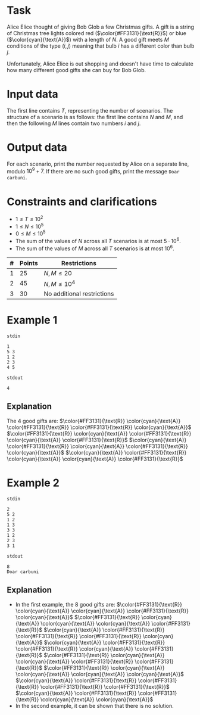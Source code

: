 # Task

Alice Elice thought of giving Bob Glob a few Christmas gifts. A gift is a string of Christmas tree lights colored red ($\color{#FF3131}{\text{R}}$) or blue ($\color{cyan}{\text{A}}$) with a length of $N$. A good gift meets $M$ conditions of the type $(i, j)$ meaning that bulb $i$ has a different color than bulb $j$.

Unfortunately, Alice Elice is out shopping and doesn't have time to calculate how many different good gifts she can buy for Bob Glob.

# Input data

The first line contains $T$, representing the number of scenarios. The structure of a scenario is as follows: the first line contains $N$ and $M$, and then the following $M$ lines contain two numbers $i$ and $j$.

# Output data

For each scenario, print the number requested by Alice on a separate line, modulo $10^9 + 7$. If there are no such good gifts, print the message `Doar carbuni`.

# Constraints and clarifications

* $1 \leq T \leq 10^2$
* $1 \leq N \leq 10^5$
* $0 \leq M \leq 10^5$
* The sum of the values of $N$ across all $T$ scenarios is at most $5 \cdot 10^6$.
* The sum of the values of $M$ across all $T$ scenarios is at most $10^6$.

| # | Points | Restrictions | 
| - | ------ | ------------ |
| 1 | 25     | $N, M \leq 20$ |
| 2 | 45     | $N, M \leq 10^4$ |
| 3 | 30     | No additional restrictions |

# Example 1

`stdin`
```
1
5 3
1 2
2 3
4 5
```

`stdout`
```
4
```

## Explanation
The $4$ good gifts are:
$\color{#FF3131}{\text{R}} \color{cyan}{\text{A}} \color{#FF3131}{\text{R}} \color{#FF3131}{\text{R}} \color{cyan}{\text{A}}$
$\color{#FF3131}{\text{R}} \color{cyan}{\text{A}} \color{#FF3131}{\text{R}} \color{cyan}{\text{A}} \color{#FF3131}{\text{R}}$
$\color{cyan}{\text{A}} \color{#FF3131}{\text{R}} \color{cyan}{\text{A}} \color{#FF3131}{\text{R}} \color{cyan}{\text{A}}$
$\color{cyan}{\text{A}} \color{#FF3131}{\text{R}} \color{cyan}{\text{A}} \color{cyan}{\text{A}} \color{#FF3131}{\text{R}}$

# Example 2

`stdin`
```
2
5 2
1 2
1 3
3 3
1 2
2 3
3 1
```

`stdout`
```
8
Doar carbuni
```

## Explanation

* In the first example, the $8$ good gifts are:
$\color{#FF3131}{\text{R}} \color{cyan}{\text{A}} \color{cyan}{\text{A}} \color{#FF3131}{\text{R}} \color{cyan}{\text{A}}$
$\color{#FF3131}{\text{R}} \color{cyan}{\text{A}} \color{cyan}{\text{A}} \color{cyan}{\text{A}} \color{#FF3131}{\text{R}}$
$\color{cyan}{\text{A}} \color{#FF3131}{\text{R}} \color{#FF3131}{\text{R}} \color{#FF3131}{\text{R}} \color{cyan}{\text{A}}$
$\color{cyan}{\text{A}} \color{#FF3131}{\text{R}} \color{#FF3131}{\text{R}} \color{cyan}{\text{A}} \color{#FF3131}{\text{R}}$
$\color{#FF3131}{\text{R}} \color{cyan}{\text{A}} \color{cyan}{\text{A}} \color{#FF3131}{\text{R}} \color{#FF3131}{\text{R}}$
$\color{#FF3131}{\text{R}} \color{cyan}{\text{A}} \color{cyan}{\text{A}} \color{cyan}{\text{A}} \color{cyan}{\text{A}}$
$\color{cyan}{\text{A}} \color{#FF3131}{\text{R}} \color{#FF3131}{\text{R}} \color{#FF3131}{\text{R}} \color{#FF3131}{\text{R}}$
$\color{cyan}{\text{A}} \color{#FF3131}{\text{R}} \color{#FF3131}{\text{R}} \color{cyan}{\text{A}} \color{cyan}{\text{A}}$
* In the second example, it can be shown that there is no solution.